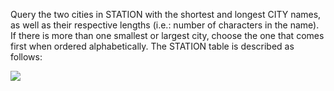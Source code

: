 Query the two cities in STATION with the shortest and longest CITY names, as well as their respective lengths (i.e.: number of characters in the name). If there is more than one smallest or largest city, choose the one that comes first when ordered alphabetically.
The STATION table is described as follows:

<img src="https://s3.amazonaws.com/hr-challenge-images/9336/1449345840-5f0a551030-Station.jpg" >